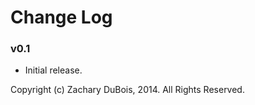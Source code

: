 # Change Log

### v0.1

- Initial release.


Copyright (c) Zachary DuBois, 2014. All Rights Reserved.
